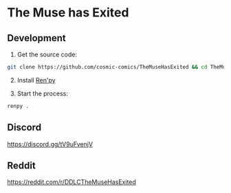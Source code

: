 # The Muse has Exited

## Development

1. Get the source code:

```sh
git clone https://github.com/cosmic-comics/TheMuseHasExited && cd TheMuseHasExited
```

2. Install [Ren'py](https://renpy.org)

3. Start the process:

```sh
renpy .
```

## Discord

https://discord.gg/tV9uFvenjV

## Reddit

https://reddit.com/r/DDLCTheMuseHasExited
